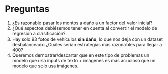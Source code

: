 # Preguntas

1. ¿Es razonable pasar los montos a daño a un factor del valor inicial?
2. ¿Qué aspectos debiésemos tener en cuenta al convertir el modelo de regresión a clasificación?
2. Hay solo 93 fotos de vehículos **sin daño**, lo que nos deja con un dataset desbalanceado ¿Cuáles serían estrategias más razonables para llegar a  400? 
3. Queremos demostrar/descartar que en este tipo de problemas un modelo que usa inputs de texto + imágenes es más acucioso que un modelo que solo usa imágenes.
